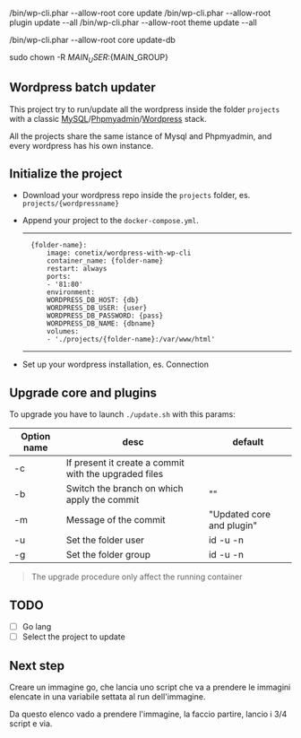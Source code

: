 /bin/wp-cli.phar --allow-root core update
/bin/wp-cli.phar --allow-root plugin update --all
/bin/wp-cli.phar --allow-root theme update --all

/bin/wp-cli.phar --allow-root core update-db

sudo chown -R ${MAIN_USER}:${MAIN_GROUP}

## Wordpress batch updater

This project try to run/update all the wordpress inside the folder `projects` with a classic [MySQL](https://hub.docker.com/_/mysql)/[Phpmyadmin](https://hub.docker.com/_/phpmyadmin)/[Wordpress](https://hub.docker.com/r/conetix/wordpress-with-wp-cli/) stack.

All the projects share the same istance of Mysql and Phpmyadmin, and every wordpress has his own instance.

## Initialize the project

- Download your wordpress repo inside the `projects` folder, es. `projects/{wordpressname}`
- Append your project to the `docker-compose.yml`.

    ---
        {folder-name}:
            image: conetix/wordpress-with-wp-cli
            container_name: {folder-name}
            restart: always
            ports:
            - '81:80'
            environment:
            WORDPRESS_DB_HOST: {db}
            WORDPRESS_DB_USER: {user}
            WORDPRESS_DB_PASSWORD: {pass}
            WORDPRESS_DB_NAME: {dbname}
            volumes:
            - './projects/{folder-name}:/var/www/html'
    ---
- Set up your wordpress installation, es. Connection

## Upgrade core and plugins

To upgrade you have to launch `./update.sh` with this params:

| Option name | desc                                                  | default                   |
|-------------|-------------------------------------------------------|---------------------------|
| -c          | If present it create a commit with the upgraded files |                           |
| -b          | Switch the branch on which apply the commit           | ""                        |
| -m          | Message of the commit                                 | "Updated core and plugin" |
| -u          | Set the folder user                                   | id -u -n                  |
| -g          | Set the folder group                                  | id -u -n                  |

> The upgrade procedure only affect the running container 

## TODO

- [ ] Go lang
- [ ] Select the project to update

## Next step

Creare un immagine go, che lancia uno script che va a prendere le immagini elencate in una variabile settata al run dell'immagine.

Da questo elenco vado a prendere l'immagine, la faccio partire, lancio i 3/4 script e via.